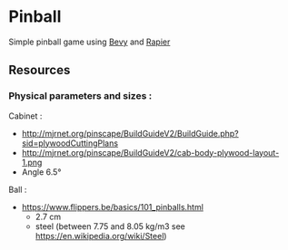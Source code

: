 # Pinball

Simple pinball game using [Bevy](https://bevyengine.org/) and [Rapier](https://rapier.rs/)

## Resources

### Physical parameters and sizes :

Cabinet :

* http://mjrnet.org/pinscape/BuildGuideV2/BuildGuide.php?sid=plywoodCuttingPlans
* http://mjrnet.org/pinscape/BuildGuideV2/cab-body-plywood-layout-1.png
* Angle 6.5°

Ball :

* https://www.flippers.be/basics/101_pinballs.html
  * 2.7 cm
  * steel (between 7.75 and 8.05 kg/m3 see https://en.wikipedia.org/wiki/Steel)